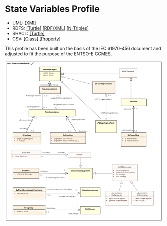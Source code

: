 # State Variables Profile

- UML: [[XMI]](./StateVariables.xmi)
- RDFS: [[Turtle]](./StateVariables.ttl) [[RDF/XML]](./StateVariables.rdf) [[N-Triples]](./StateVariables.nt)
- SHACL: [[Turtle]](./StateVariablesShape.ttl)
- CSV: [[Class]](./StateVariablesClass.csv) [[Property]](./StateVariablesProperty.csv)

This profile has been built on the basis of the IEC 61970-456 document and adjusted to fit the purpose of the ENTSO-E CGMES.

![State Variables Profile](./StateVariables.svg)